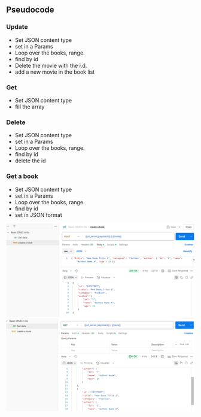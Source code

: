 

## Pseudocode

### Update

- Set JSON content type
- set in a Params
- Loop over the books, range.
- find by id 
- Delete the movie with the i.d.
- add a new movie in the book list

### Get 

- Set JSON content type
- fill the array 

### Delete

- Set JSON content type
- set in a Params
- Loop over the books, range.
- find by id 
- delete the id 

### Get a book

- Set JSON content type
- set in a Params
- Loop over the books, range.
- find by id 
- set in JSON format


![output](./output.png)
![output2](./output2.png)